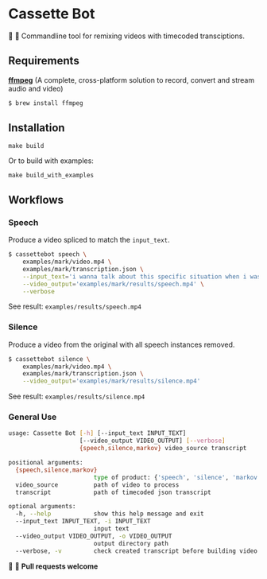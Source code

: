 # Cassette Bot

🤖 📼 Commandline tool for remixing videos with timecoded transciptions.

## Requirements
**[ffmpeg](https://www.ffmpeg.org/)** (A complete, cross-platform solution to record, convert and stream audio and video)
```bash
$ brew install ffmpeg
```

## Installation

```
make build
```

Or to build with examples:
```
make build_with_examples
```

## Workflows

### Speech
Produce a video spliced to match the `input_text`. 
```bash
$ cassettebot speech \
    examples/mark/video.mp4 \
    examples/mark/transcription.json \
    --input_text='i wanna talk about this specific situation when i was in college and I started facebook' \
    --video_output='examples/mark/results/speech.mp4' \
    --verbose
```
See result: `examples/results/speech.mp4`

### Silence
Produce a video from the original with all speech instances removed.
```bash
$ cassettebot silence \
    examples/mark/video.mp4 \
    examples/mark/transcription.json \
    --video_output='examples/mark/results/silence.mp4'
```
See result: `examples/results/silence.mp4`

### General Use
```bash
usage: Cassette Bot [-h] [--input_text INPUT_TEXT]
                    [--video_output VIDEO_OUTPUT] [--verbose]
                    {speech,silence,markov} video_source transcript

positional arguments:
  {speech,silence,markov}
                        type of product: {'speech', 'silence', 'markov'}
  video_source          path of video to process
  transcript            path of timecoded json transcript

optional arguments:
  -h, --help            show this help message and exit
  --input_text INPUT_TEXT, -i INPUT_TEXT
                        input text
  --video_output VIDEO_OUTPUT, -o VIDEO_OUTPUT
                        output directory path
  --verbose, -v         check created transcript before building video
```

🤖 📼 **Pull requests welcome**
